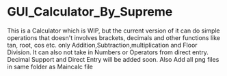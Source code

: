 # GUI_Calculator_By_Supreme
This is a Calculator which is WIP, but the current version of it can do simple operations that doesn't involves brackets, decimals and other functions like tan, root, cos etc. only Addition,Subtraction,multiplication and Floor Division.    It can also not take in Numbers or Operators from direct entry. Decimal Support and Direct Entry will be added soon.
Also Add all png files in same folder as Maincalc file
